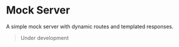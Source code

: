 # Mock Server #

A simple mock server with dynamic routes and templated responses.

> Under development